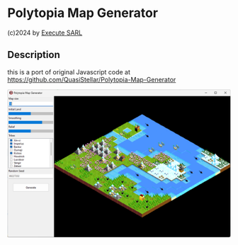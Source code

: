 # Polytopia Map Generator
(c)2024 by [Execute SARL](http://www.execute.fr)

## Description

this is a port of original Javascript code at https://github.com/QuasiStellar/Polytopia-Map-Generator

![screen](PolytopiaMap.png)